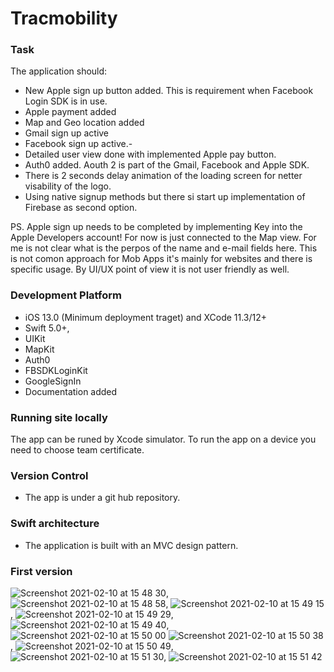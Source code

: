 # Tracmobility

### Task
The application should:

- New Apple sign up button added. This is requirement when Facebook Login SDK is in use.
- Apple payment added
- Map and Geo location added
- Gmail sign up active
- Facebook sign up active.-
- Detailed user view done with implemented Apple pay button.
- Auth0 added. Aouth 2 is part of the Gmail, Facebook and Apple SDK.
- There is 2 seconds delay animation of the loading screen for netter visability of the logo.
- Using native signup methods but there si start up implementation of Firebase as second option.

PS. Apple sign up needs to be completed by implementing Key into the Apple Developers account! For now is just connected to the Map view.
For me is not clear what is the perpos of the name and e-mail fields here. This is not comon approach for Mob Apps it's mainly for websites and there is specific usage. By UI/UX point of view it is not user friendly as well.

### Development Platform
- iOS 13.0 (Minimum deployment traget) and XCode 11.3/12+
- Swift 5.0+,
- UIKit
- MapKit
- Auth0
- FBSDKLoginKit
- GoogleSignIn
- Documentation added


### Running site locally
The app can be runed by Xcode simulator.
To run the app on a device you need to choose team certificate.

### Version Control
- The app is under a git hub repository.

### Swift architecture
- The application is built with an MVC design pattern.

### First version
![Screenshot 2021-02-10 at 15 48 30](https://user-images.githubusercontent.com/30974420/107535137-61915100-6bb8-11eb-9be7-344778584c41.png),
![Screenshot 2021-02-10 at 15 48 58](https://user-images.githubusercontent.com/30974420/107535145-635b1480-6bb8-11eb-89db-f472b995f75b.png),
![Screenshot 2021-02-10 at 15 49 15](https://user-images.githubusercontent.com/30974420/107535156-6524d800-6bb8-11eb-8a38-2343ae714698.png),
![Screenshot 2021-02-10 at 15 49 29](https://user-images.githubusercontent.com/30974420/107535168-681fc880-6bb8-11eb-8842-6ad1ba6b8644.png),
![Screenshot 2021-02-10 at 15 49 40](https://user-images.githubusercontent.com/30974420/107535182-6b1ab900-6bb8-11eb-9c94-1686042ffdd7.png),
![Screenshot 2021-02-10 at 15 50 00](https://user-images.githubusercontent.com/30974420/107535196-6eae4000-6bb8-11eb-8209-ca1a9d786856.png)
![Screenshot 2021-02-10 at 15 50 38](https://user-images.githubusercontent.com/30974420/107535207-7241c700-6bb8-11eb-807c-0afa8d72206c.png),
![Screenshot 2021-02-10 at 15 50 49](https://user-images.githubusercontent.com/30974420/107535223-753cb780-6bb8-11eb-9bbc-a5b941bce29c.png),
![Screenshot 2021-02-10 at 15 51 30](https://user-images.githubusercontent.com/30974420/107535235-779f1180-6bb8-11eb-944b-536473365457.png),
![Screenshot 2021-02-10 at 15 51 42](https://user-images.githubusercontent.com/30974420/107535250-7968d500-6bb8-11eb-9c52-77d2da4950cd.png)
